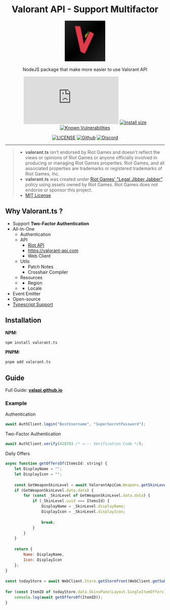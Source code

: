 [githubrepo_image]: https://github.com/valapi/.github/blob/main/128_valapi.png?raw=true
[githubrepo_url]: https://github.com/valapi
[download_image]: https://badgen.net/npm/dt/valorant.ts?icon=npm
[download_url]: https://www.npmjs.com/package/valorant.ts
[size_image]: https://packagephobia.com/badge?p=valorant.ts
[size_url]: https://packagephobia.com/result?p=valorant.ts
[vulnerabilities_image]: https://snyk.io/test/npm/valorant.ts/badge.svg
[vulnerabilities_url]: https://snyk.io/test/npm/valorant.ts
[license_image]: https://badgen.net/badge/license/MIT/blue
[license_url]: https://github.com/valapi/.github/blob/main/LICENSE
[github_image]: https://badgen.net/badge/icon/github?icon=github&label
[github_url]: https://github.com/valapi/node-valapi/tree/master/packages/valorant.ts
[discord_image]: https://badgen.net/badge/icon/discord?icon=discord&label
[discord_url]: https://discord.gg/pbyWbUYjyt

<div align="center">

# Valorant API - Support Multifactor

[![Profile][githubrepo_image]][github_url]

NodeJS package that make more easier to use Valorant API

[![Downloads][download_image]][download_url]
[![install size][size_image]][size_url]
[![Known Vulnerabilities][vulnerabilities_image]][vulnerabilities_url]

[![LICENSE][license_image]][license_url]
[![Github][github_image]][github_url]
[![Discord][discord_image]][discord_url]

</div>

---

> -   **valorant.ts** isn't endorsed by Riot Games and doesn't reflect the views or opinions of Riot Games or anyone officially involved in producing or managing Riot Games properties. Riot Games, and all associated properties are trademarks or registered trademarks of Riot Games, Inc.
> -   **valorant.ts** was created under [Riot Games' "Legal Jibber Jabber"](https://www.riotgames.com/en/legal) policy using assets owned by Riot Games. Riot Games does not endorse or sponsor this project.
> -   [MIT License][license_url]

## Why Valorant.ts ?

-   Support **Two-Factor Authentication**
-   All-In-One
    -   Authentication
    -   API
        -   [Riot API](https://developer.riotgames.com)
        -   <https://valorant-api.com>
        -   Web Client
    -   Utils
        -   Patch Notes
        -   Crosshair Compiler
    -   Resources
    -   -   Region
    -   -   Locale
-   Event Emitter
-   Open-source
-   [Typescript Support](https://www.typescriptlang.org)

## Installation

**NPM:**

```bash
npm install valorant.ts
```

**PNPM:**

```bash
pnpm add valorant.ts
```

## Guide

Full Guide: **[valapi.github.io](https://valapi.github.io)**

### Example

Authentication

```javascript
await AuthClient.login("BestUsername", "SuperSecretPassword");
```

Two-Factor Authentication

```javascript
await AuthClient.verify(428793 /* <--- Verification Code */);
```

Daily Offers

```javascript
async function getOffersOf(ItemsId: string) {
    let DisplayName = "";
    let DisplayIcon = "";

    const GetWeaponSkinLevel = await ValorantApiCom.Weapons.getSkinLevels();
    if (GetWeaponSkinLevel.data.data) {
        for (const _SkinLevel of GetWeaponSkinLevel.data.data) {
            if (_SkinLevel.uuid === ItemsId) {
                DisplayName = _SkinLevel.displayName;
                DisplayIcon = _SkinLevel.displayIcon;

                break;
            }
        }
    }

    return {
        Name: DisplayName,
        Icon: DisplayIcon
    };
}

const todayStore = await WebClient.Store.getStorefront(WebClient.getSubject());

for (const ItemID of todayStore.data.SkinsPanelLayout.SingleItemOffers) {
    console.log(await getOffersOf(ItemID));
}
```
